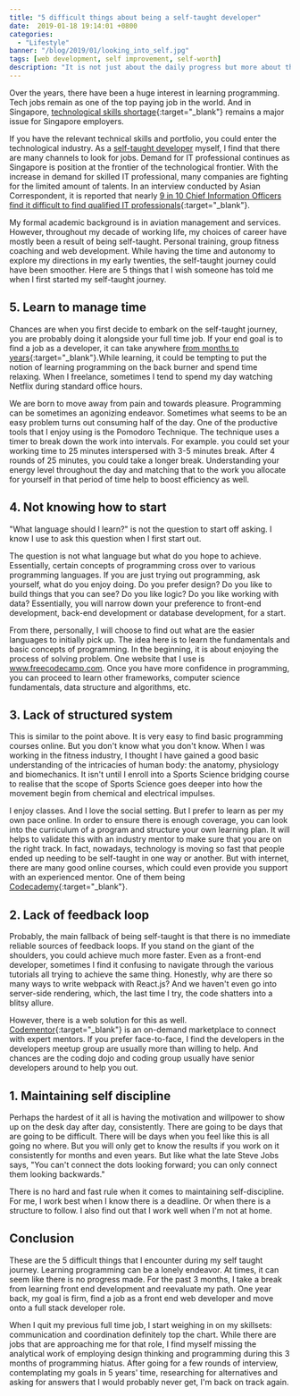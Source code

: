 ```yaml
---
title: "5 difficult things about being a self-taught developer"
date:  2019-01-18 19:14:01 +0800
categories:
  - "Lifestyle"
banner: "/blog/2019/01/looking_into_self.jpg"
tags: [web development, self improvement, self-worth]
description: "It is not just about the daily progress but more about the progress daily consistently."
---
```

Over the years, there have been a huge interest in learning programming. Tech jobs remain as one of the top paying job in the world. And in Singapore, [technological skills shortage](https://www.marketing-interactive.com/skills-shortage-a-major-issue-for-sg-employers-in-e-commerce-era/){:target="_blank"} remains a major issue for Singapore employers.

If you have the relevant technical skills and portfolio, you could enter the technological industry. As a [self-taught developer](http://localhost:4000/technology/musings/2018/08/05/the-girl-called-wing/) myself, I find that there are many channels to look for jobs. Demand for IT professional continues as Singapore is position at the frontier of the technological frontier. With the increase in demand for skilled IT professional, many companies are fighting for the limited amount of talents. In an interview conducted by Asian Correspondent, it is reported that nearly [9 in 10 Chief Information Officers find it difficult to find qualified IT professionals](https://asiancorrespondent.com/2018/10/job-seekers-technology-jobs-singapore/){:target="_blank"}.

My formal academic background is in aviation management and services. However, throughout my decade of working life, my choices of career have mostly been a result of being self-taught. Personal training, group fitness coaching and web development. While having the time and autonomy to explore my directions in my early twenties, the self-taught journey could have been smoother. Here are 5 things that I wish someone has told me when I first started my self-taught journey.

## 5. Learn to manage time
Chances are when you first decide to embark on the self-taught journey, you are probably doing it alongside your full time job. If your end goal is to find a job as a developer, it can take anywhere [from months to years](https://www.reddit.com/r/learnprogramming/comments/7fpycf/selftaught_programmers_how_long_did_it_take_you/){:target="_blank"}.While learning, it could be tempting to put the notion of learning programming on the back burner and spend time relaxing. When I freelance, sometimes I tend to spend my day watching Netflix during standard office hours.

We are born to move away from pain and towards pleasure. Programming can be sometimes an agonizing endeavor. Sometimes what seems to be an easy problem turns out consuming half of the day. One of the productive tools that I enjoy using is the Pomodoro Technique. The technique uses a timer to break down the work into intervals. For example. you could set your working time to 25 minutes interspersed with 3-5 minutes break. After 4 rounds of 25 minutes, you could take a longer break. Understanding your energy level throughout the day and matching that to the work you allocate for yourself in that period of time help to boost efficiency as well.

## 4. Not knowing how to start
"What language should I learn?" is not the question to start off asking. I know I use to ask this question when I first start out.

The question is not what language but what do you hope to achieve. Essentially, certain concepts of programming cross over to various programming languages. If you are just trying out programming, ask yourself, what do you enjoy doing. Do you prefer design? Do you like to build things that you can see? Do you like logic? Do you like working with data? Essentially, you will narrow down your preference to front-end development, back-end development or database development, for a start.

From there, personally, I will choose to find out what are the easier languages to initially pick up. The idea here is to learn the fundamentals and basic concepts of programming. In the beginning, it is about enjoying the process of solving problem. One website that I use is www.freecodecamp.com. Once you have more confidence in programming, you can proceed to learn other frameworks, computer science fundamentals, data structure and algorithms, etc.

## 3. Lack of structured system
This is similar to the point above. It is very easy to find basic programming courses online. But you don't know what you don't know. When I was working in the fitness industry, I thought I have gained a good basic understanding of the intricacies of human body: the anatomy, physiology and biomechanics. It isn't until I enroll into a Sports Science bridging course to realise that the scope of Sports Science goes deeper into how the movement begin from chemical and electrical impulses.

I enjoy classes. And I love the social setting. But I prefer to learn as per my own pace online. In order to ensure there is enough coverage, you can look into the curriculum of a program and structure your own learning plan. It will helps to validate this with an industry mentor to make sure that you are on the right track. In fact, nowadays, technology is moving so fast that people ended up needing to be self-taught in one way or another. But with internet, there are many good online courses, which could even provide you support with an experienced mentor. One of them being [Codecademy](https://www.codecademy.com){:target="_blank"}.

## 2. Lack of feedback loop
Probably, the main fallback of being self-taught is that there is no immediate reliable sources of feedback loops. If you stand on the giant of the shoulders, you could achieve much more faster. Even as a front-end developer, sometimes I find it confusing to navigate through the various tutorials all trying to achieve the same thing. Honestly, why are there so many ways to write webpack with React.js? And we haven't even go into server-side rendering, which, the last time I try, the code shatters into a blitsy allure.

However, there is a web solution for this as well. [Codementor](https://www.codementor.io/){:target="_blank"} is an on-demand marketplace to connect with expert mentors. If you prefer face-to-face, I find the developers in the developers meetup group are usually more than willing to help. And chances are the coding dojo and coding group usually have senior developers around to help you out.

## 1. Maintaining self discipline
Perhaps the hardest of it all is having the motivation and willpower to show up on the desk day after day, consistently. There are going to be days that are going to be difficult. There will be days when you feel like this is all going no where. But you will only get to know the results if you work on it consistently for months and even years. But like what the late Steve Jobs says, "You can't connect the dots looking forward; you can only connect them looking backwards."

There is no hard and fast rule when it comes to maintaining self-discipline. For me, I work best when I know there is a deadline. Or when there is a structure to follow. I also find out that I work well when I'm not at home.

## Conclusion
These are the 5 difficult things that I encounter during my self taught journey. Learning programming can be a lonely endeavor. At times, it can seem like there is no progress made. For the past 3 months, I take a break from learning front end development and reevaluate my path. One year back, my goal is firm, find a job as a front end web developer and move onto a full stack developer role.

When I quit my previous full time job, I start weighing in on my skillsets: communication and coordination definitely top the chart. While there are jobs that are approaching me for that role, I find myself missing the analytical work of employing design thinking and programming during this 3 months of programming hiatus. After going for a few rounds of interview, contemplating my goals in 5 years' time, researching for alternatives and asking for answers that I would probably never get, I'm back on track again.
